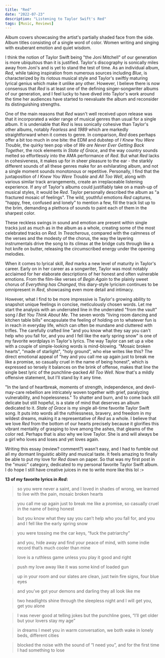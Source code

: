 ```yaml
---
title: "Red"
date: "2022-07-23"
description: "Listening to Taylor Swift's Red"
tags: [Music, Reviews]
---
```


Album covers showcasing the artist's partially shaded face from the side. Album titles consisting of a single word of color. Women writing and singing with exuberant emotion and quiet wisdom.

I think the notion of Taylor Swift being "the Joni Mitchell" of our generation is more ubiquitous than it is justified. Taylor's discography is sonically miles away from Joni's and is yet to stand the test of time. As an individual album, *Red*, while taking inspiration from numerous sources including *Blue*, is characterized by its riotous musical style and Taylor's swiftly maturing lyrical genius which make it unlike any other. However, I believe there is now consensus that *Red* is at least one of the defining singer-songwriter albums of our generation, and I feel lucky to have dived into Taylor's work around the time her audiences have started to reevaluate the album and reconsider its distinguishing strengths.

One of the main reasons that *Red* wasn't well received upon release was that it incorporated a wider range of musical genres than usual for a single album. It is undeniable that *Red* is less sonically cohesive than Taylor's other albums, notably *Fearless* and *1989* which are markedly straightforward when it comes to genre. In comparison, *Red* does perhaps offer a bit too much in one bite: the EDM and dubstep of *I Knew You Were Trouble*, the quirky teen pop vibe of *We are Never Ever Getting Back Together*, the rock elements in *State of Grace*, and the way country sounds melted so effortlessly into the AMA performance of *Red*. But what *Red* lacks in cohesiveness, it makes up for in sheer pleasure to the ear - the starkly different sounds of all these genres make for an exhilarating album, and not a single moment sounds monotonous or repetitive. Personally, I find that the juxtaposition of *I Knew You Were Trouble* and *All Too Well*, along with various similar track arrangements, create an irreplaceable listening experience. If any of Taylor's albums could justifiably take on a mash-up of musical styles, it would be *Red*. Taylor personally described the album as "a fractured mosaic of feelings". The wild, youthful emotions *Red* captures, "happy, free, confused and lonely" to mention a few, fill the track list up to the brim, demanding a plethora of sounds to paint each of them in the sharpest color.

These reckless swings in sound and emotion are present within single tracks just as much as in the album as a whole, creating some of the most celebrated tracks on *Red*. In *Treacherous*, compared with the calmness of the verses and the modesty of the chorus, the way the layering instrumentals drive the song to its climax at the bridge cuts through like a hot knife on butter, releasing the circumscribed energy under the opening melodies.

When it comes to lyrical skill, *Red* marks a new level of maturity in Taylor's career. Early on in her career as a songwriter, Taylor was most notably acclaimed for her elaborate descriptions of her honest and often vulnerable emotions. From the film-like verses of *Begin Again* to the plainly sweet chorus of *Everything has Changed*, this diary-style lyricism continues to be omnipresent in *Red*, showcasing even more detail and intimacy.

However, what I find to be more impressive is Taylor's growing ability to snapshot unique feelings in concise, meticulously chosen words. Let me start the analysis with an underrated line in the underrated "from the vault" song *I Bet You Think About Me*. The seven words "living room dancing and kitchen table bills" encapsulate the feeling of holding on to whatever fun is in reach in everyday life, which can often be mundane and cluttered with trifles. The carefully crafted line "and you know what they say you can't help who you fall for, and you and I fell like the early spring snow" is one of my favorite wordplays in Taylor's lyrics. The way Taylor can set up a vibe with a couple of simple-looking words is mind-blowing. "Mosaic broken hearts", "made of starlight", "holy ground", who else writes like this? The direct emotional appeal of "hey and you call me up again just to break me like a promise, so casually cruel in the name of being honest", which is expressed so tersely it balances on the brink of offense, makes that line the single best lyric of the punchline-packed *All Too Well*. Now that's a mildly offensive statement, but I'll stand by it any time.

"In the land of heartbreak, moments of strength, independence, and devil-may-care rebellion are intricately woven together with grief, paralyzing vulnerability, and hopelessness." To shatter and burn, and to come back still delicate but still hopeful, is a state of mind that deserves an album dedicated to it. *State of Grace* is my single all-time favorite Taylor Swift song. It puts into words all the ruthlessness, bravery, and freedom in my wildest dreams, making it a representative of *Red* as a whole. I believe that we love *Red* from the bottom of our hearts precisely because it glorifies this vibrant mentality of grasping to love among the ashes, that gleams of the color red. Perhaps that is also why we love Taylor. She is and will always be a girl who loves and loses and yet loves again.



Writing this essay (review? comment?) wasn't easy, and I had to fumble out all my dormant linguistic ability and musical taste. It feels amazing to finally be able to put my love for *Red* down on paper. So that was my first post in the "music" category, dedicated to my personal favorite Taylor Swift album. I do hope I still have creative juices in me to write more  like this lol :>



**13 of my favorite lyrics in *Red*:**

> so you were never a saint, and I loved in shades of wrong, we learned to live with the pain, mosaic broken hearts

> you call me up again just to break me like a promise, so casually cruel in the name of being honest

> but you know what they say you can’t help who you fall for, and you and I fell like the early spring snow

> you were tossing me the car keys, “fuck the patriarchy”

> and you, hide away and find your peace of mind, with some indie record that’s much cooler than mine

> love is a ruthless game unless you play it good and right

> push my love away like it was some kind of loaded gun

> up in your room and our slates are clean, just twin fire signs, four blue eyes

> and you’ve got your demons and darling they all look like me

> two headlights shine through the sleepless night and I will get you, get you alone

> I was never good at telling jokes but the punchline goes, “I’ll get older but your lovers stay my age”

> in dreams I meet you in warm conversation, we both wake in lonely beds, different cities

> blocked the noise with the sound of “I need you”, and for the first time I had something to lose
